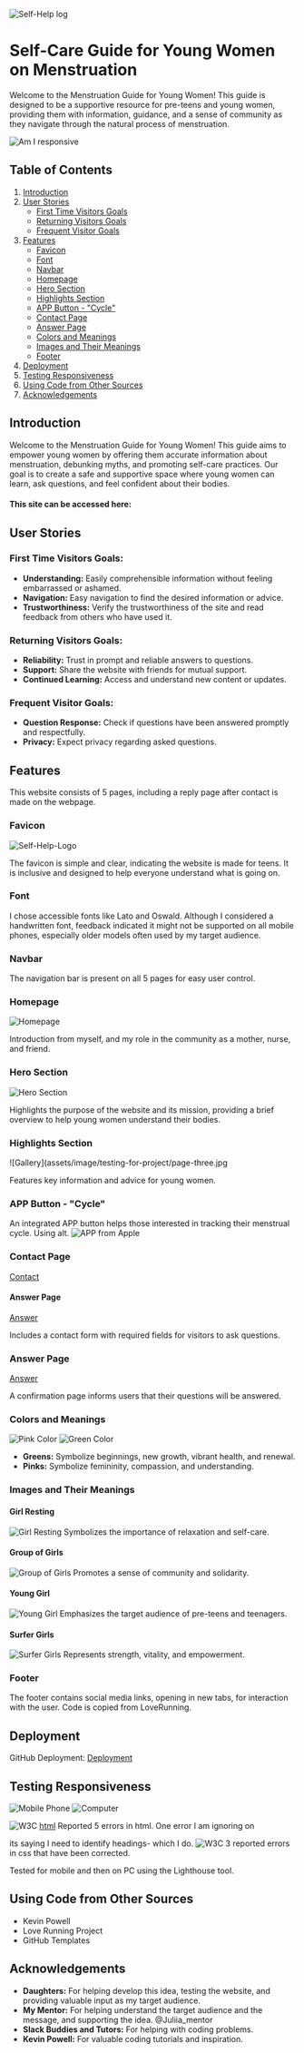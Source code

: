 ![Self-Help log](assets/favicon/android-chrome-512x512.png)

# Self-Care Guide for Young Women on Menstruation

Welcome to the Menstruation Guide for Young Women! This guide is designed to be a supportive resource for pre-teens and young women, providing them with information, guidance, and a sense of community as they navigate through the natural process of menstruation.

![Am I responsive](assets/image/testing-for-project/amiresponsive.jpg)

## Table of Contents

1. [Introduction](#introduction)
2. [User Stories](#user-stories)
   - [First Time Visitors Goals](#first-time-visitors-goals)
   - [Returning Visitors Goals](#returning-visitors-goals)
   - [Frequent Visitor Goals](#frequent-visitor-goals)
3. [Features](#features)
   - [Favicon](#favicon)
   - [Font](#font)
   - [Navbar](#navbar)
   - [Homepage](#homepage)
   - [Hero Section](#hero-section)
   - [Highlights Section](#highlights-section)
   - [APP Button - "Cycle"](##app-button---cycle)
   - [Contact Page](#contact-page)
   - [Answer Page](#answer-page)
   - [Colors and Meanings](#colors-and-meanings)
   - [Images and Their Meanings](#images-and-their-meanings)
   - [Footer](#footer)
4. [Deployment](#deployment)
5. [Testing Responsiveness](#testing-responsiveness)
6. [Using Code from Other Sources](#using-code-from-other-sources)
7. [Acknowledgements](#acknowledgements)

## Introduction

Welcome to the Menstruation Guide for Young Women! This guide aims to empower young women by offering them accurate information about menstruation, debunking myths, and promoting self-care practices. Our goal is to create a safe and supportive space where young women can learn, ask questions, and feel confident about their bodies.

#### This site can be accessed here:


## User Stories

### First Time Visitors Goals:
- **Understanding:** Easily comprehensible information without feeling embarrassed or ashamed.
- **Navigation:** Easy navigation to find the desired information or advice.
- **Trustworthiness:** Verify the trustworthiness of the site and read feedback from others who have used it.

### Returning Visitors Goals:
- **Reliability:** Trust in prompt and reliable answers to questions.
- **Support:** Share the website with friends for mutual support.
- **Continued Learning:** Access and understand new content or updates.

### Frequent Visitor Goals:
- **Question Response:** Check if questions have been answered promptly and respectfully.
- **Privacy:** Expect privacy regarding asked questions.

## Features

This website consists of 5 pages, including a reply page after contact is made on the webpage.

### Favicon
![Self-Help-Logo](assets/favicon/android-chrome-192x192.png)

The favicon is simple and clear, indicating the website is made for teens. It is inclusive and designed to help everyone understand what is going on.

### Font

I chose accessible fonts like Lato and Oswald. Although I considered a handwritten font, feedback indicated it might not be supported on all mobile phones, especially older models often used by my target audience.

### Navbar

The navigation bar is present on all 5 pages for easy user control.

### Homepage
![Homepage](assets/image/testing-for-project/cover.jpg)

Introduction from myself, and my role in the community as a mother, nurse, and friend.

### Hero Section
![Hero Section](assets/image/testing-for-project/page-two.jpg)

Highlights the purpose of the website and its mission, providing a brief overview to help young women understand their bodies.

### Highlights Section
![Gallery](assets/image/testing-for-project/page-three.jpg

Features key information and advice for young women.

### APP Button - "Cycle"

An integrated APP button helps those interested in tracking their menstrual cycle. Using alt.
![APP from Apple](https://cycles.app/) 

### Contact Page
[Contact](assets/image/testing-for-project/page-four.jpg)
#### Answer Page
[Answer](assets/image/testing-for-project/page-five.jpg)

Includes a contact form with required fields for visitors to ask questions.

### Answer Page
[Answer](https://github.com/kakilian/menstruationgu-a9ln2842g1p.ws-eu110/blob/main/answer.html)

A confirmation page informs users that their questions will be answered.

### Colors and Meanings
![Pink Color](assets/image/testing-for-project/color-pink.jpg)
![Green Color](assets/image/testing-for-project/greenie-color.jpg)

- **Greens:** Symbolize beginnings, new growth, vibrant health, and renewal.
- **Pinks:** Symbolize femininity, compassion, and understanding.

### Images and Their Meanings

#### Girl Resting
![Girl Resting](assets/image/girl-resting.jpg)
Symbolizes the importance of relaxation and self-care.

#### Group of Girls
![Group of Girls](assets/image/girls-group.jpg)
Promotes a sense of community and solidarity.

#### Young Girl
![Young Girl](assets/image/young-girl.jpg)
Emphasizes the target audience of pre-teens and teenagers.

#### Surfer Girls
![Surfer Girls](assets/image/surfer-girls.jpg)
Represents strength, vitality, and empowerment.

### Footer

The footer contains social media links, opening in new tabs, for interaction with the user. Code is copied from LoveRunning.

## Deployment

GitHub Deployment: [Deployment](https://github.com/kakilian/menstruation-guide-project-1/deployments)

## Testing Responsiveness
![Mobile Phone](assets/image/testing-for-project/performance-handy.jpg)
![Computer](assets/image/testing-for-project/performance-pc.jpg)

![W3C](https://validator.w3.org/nu/#textarea)
[html](assets/image/pp1.errors.html.ignoring.png) Reported 5 errors in html. One error I am ignoring on <article class="wrapper-flow"> its saying I need to identify headings- which I do.
![W3C](https://jigsaw.w3.org/css-validator/validator) 3 reported errors in css that have been corrected.

Tested for mobile and then on PC using the Lighthouse tool.

## Using Code from Other Sources

- Kevin Powell
- Love Running Project
- GitHub Templates

## Acknowledgements

- **Daughters:** For helping develop this idea, testing the website, and providing valuable input as my target audience.
- **My Mentor:** For helping understand the target audience and the message, and supporting the idea. @Juliia_mentor
- **Slack Buddies and Tutors:** For helping with coding problems.
- **Kevin Powell:** For valuable coding tutorials and inspiration.

